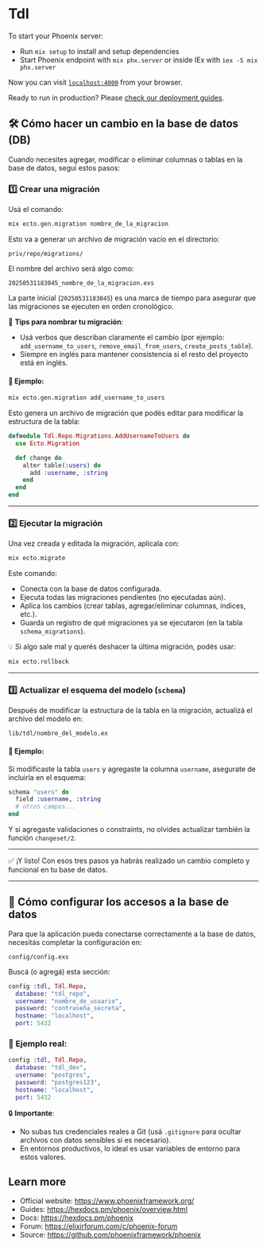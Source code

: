 # Tdl

To start your Phoenix server:

* Run `mix setup` to install and setup dependencies
* Start Phoenix endpoint with `mix phx.server` or inside IEx with `iex -S mix phx.server`

Now you can visit [`localhost:4000`](http://localhost:4000) from your browser.

Ready to run in production? Please [check our deployment guides](https://hexdocs.pm/phoenix/deployment.html).

## 🛠️ Cómo hacer un cambio en la base de datos (DB)

Cuando necesites agregar, modificar o eliminar columnas o tablas en la base de datos, seguí estos pasos:

### 1️⃣ Crear una migración

Usá el comando:

```bash
mix ecto.gen.migration nombre_de_la_migracion
```

Esto va a generar un archivo de migración vacío en el directorio:

```
priv/repo/migrations/
```

El nombre del archivo será algo como:

```
20250531183045_nombre_de_la_migracion.exs
```

La parte inicial (`20250531183045`) es una marca de tiempo para asegurar que las migraciones se ejecuten en orden cronológico.

📝 **Tips para nombrar tu migración**:
- Usá verbos que describan claramente el cambio (por ejemplo: `add_username_to_users`, `remove_email_from_users`, `create_posts_table`).
- Siempre en inglés para mantener consistencia si el resto del proyecto está en inglés.

#### 📌 Ejemplo:

```bash
mix ecto.gen.migration add_username_to_users
```

Esto genera un archivo de migración que podés editar para modificar la estructura de la tabla:

```elixir
defmodule Tdl.Repo.Migrations.AddUsernameToUsers do
  use Ecto.Migration

  def change do
    alter table(:users) do
      add :username, :string
    end
  end
end
```

---

### 2️⃣ Ejecutar la migración

Una vez creada y editada la migración, aplicala con:

```bash
mix ecto.migrate
```

Este comando:

- Conecta con la base de datos configurada.
- Ejecuta todas las migraciones pendientes (no ejecutadas aún).
- Aplica los cambios (crear tablas, agregar/eliminar columnas, índices, etc.).
- Guarda un registro de qué migraciones ya se ejecutaron (en la tabla `schema_migrations`).

💡 Si algo sale mal y querés deshacer la última migración, podés usar:

```bash
mix ecto.rollback
```

---

### 3️⃣ Actualizar el esquema del modelo (`schema`)

Después de modificar la estructura de la tabla en la migración, actualizá el archivo del modelo en:

```
lib/tdl/nombre_del_modelo.ex
```

#### 📌 Ejemplo:

Si modificaste la tabla `users` y agregaste la columna `username`, asegurate de incluirla en el esquema:

```elixir
schema "users" do
  field :username, :string
  # otros campos...
end
```

Y si agregaste validaciones o constraints, no olvides actualizar también la función `changeset/2`.

---

✅ ¡Y listo! Con esos tres pasos ya habrás realizado un cambio completo y funcional en tu base de datos.

---

## 🔐 Cómo configurar los accesos a la base de datos

Para que la aplicación pueda conectarse correctamente a la base de datos, necesitás completar la configuración en:

```
config/config.exs
```

Buscá (o agregá) esta sección:

```elixir
config :tdl, Tdl.Repo,
  database: "tdl_repo",
  username: "nombre_de_usuario",
  password: "contraseña_secreta",
  hostname: "localhost",
  port: 5432
```

### 📝 Ejemplo real:

```elixir
config :tdl, Tdl.Repo,
  database: "tdl_dev",
  username: "postgres",
  password: "postgres123",
  hostname: "localhost",
  port: 5432
```

🔒 **Importante**:

- No subas tus credenciales reales a Git (usá `.gitignore` para ocultar archivos con datos sensibles si es necesario).
- En entornos productivos, lo ideal es usar variables de entorno para estos valores.

## Learn more

* Official website: https://www.phoenixframework.org/
* Guides: https://hexdocs.pm/phoenix/overview.html
* Docs: https://hexdocs.pm/phoenix
* Forum: https://elixirforum.com/c/phoenix-forum
* Source: https://github.com/phoenixframework/phoenix
